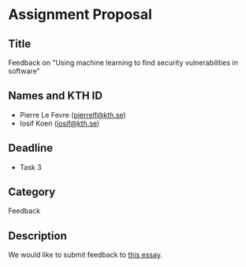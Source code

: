 # Assignment Proposal

## Title

Feedback on "Using machine learning to find security vulnerabilities in software"


## Names and KTH ID

- Pierre Le Fevre (pierrelf@kth.se)
- Iosif Koen (iosif@kth.se)

## Deadline

- Task 3

## Category

Feedback

## Description

We would like to submit feedback to [this essay](https://github.com/KTH/devops-course/pull/2184).
